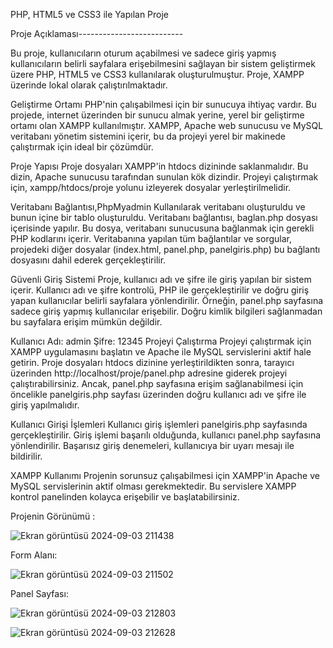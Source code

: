 PHP, HTML5 ve CSS3 ile Yapılan Proje                         

Proje Açıklaması-------------------------- 

Bu proje, kullanıcıların oturum açabilmesi ve sadece giriş yapmış kullanıcıların belirli sayfalara erişebilmesini sağlayan bir sistem geliştirmek üzere PHP, HTML5 ve CSS3 kullanılarak oluşturulmuştur.
Proje, XAMPP üzerinde lokal olarak çalıştırılmaktadır.

Geliştirme Ortamı
PHP'nin çalışabilmesi için bir sunucuya ihtiyaç vardır. Bu projede, internet üzerinden bir sunucu almak yerine, yerel bir geliştirme ortamı olan XAMPP kullanılmıştır. XAMPP, Apache web sunucusu ve MySQL veritabanı yönetim sistemini içerir, bu da projeyi yerel bir makinede çalıştırmak için ideal bir çözümdür.

Proje Yapısı
Proje dosyaları XAMPP'in htdocs dizininde saklanmalıdır. Bu dizin, Apache sunucusu tarafından sunulan kök dizindir. Projeyi çalıştırmak için, xampp/htdocs/proje yolunu izleyerek dosyalar yerleştirilmelidir.

Veritabanı Bağlantısı,PhpMyadmin Kullanılarak veritabanı oluşturuldu ve bunun içine bir tablo oluşturuldu.
Veritabanı bağlantısı, baglan.php dosyası içerisinde yapılır. Bu dosya, veritabanı sunucusuna bağlanmak için gerekli PHP kodlarını içerir. Veritabanına yapılan tüm bağlantılar ve sorgular, projedeki diğer dosyalar (index.html, panel.php, panelgiris.php) bu bağlantı dosyasını dahil ederek gerçekleştirilir.

Güvenli Giriş Sistemi
Proje, kullanıcı adı ve şifre ile giriş yapılan bir sistem içerir. Kullanıcı adı ve şifre kontrolü, PHP ile gerçekleştirilir ve doğru giriş yapan kullanıcılar belirli sayfalara yönlendirilir. Örneğin, panel.php sayfasına sadece giriş yapmış kullanıcılar erişebilir. Doğru kimlik bilgileri sağlanmadan bu sayfalara erişim mümkün değildir.

Kullanıcı Adı: admin
Şifre: 12345
Projeyi Çalıştırma
Projeyi çalıştırmak için XAMPP uygulamasını başlatın ve Apache ile MySQL servislerini aktif hale getirin. Proje dosyaları htdocs dizinine yerleştirildikten sonra, tarayıcı üzerinden http://localhost/proje/panel.php adresine giderek projeyi çalıştırabilirsiniz. Ancak, panel.php sayfasına erişim sağlanabilmesi için öncelikle panelgiris.php sayfası üzerinden doğru kullanıcı adı ve şifre ile giriş yapılmalıdır.

Kullanıcı Girişi İşlemleri
Kullanıcı giriş işlemleri panelgiris.php sayfasında gerçekleştirilir. Giriş işlemi başarılı olduğunda, kullanıcı panel.php sayfasına yönlendirilir. Başarısız giriş denemeleri, kullanıcıya bir uyarı mesajı ile bildirilir.

XAMPP Kullanımı
Projenin sorunsuz çalışabilmesi için XAMPP'in Apache ve MySQL servislerinin aktif olması gerekmektedir. Bu servislere XAMPP kontrol panelinden kolayca erişebilir ve başlatabilirsiniz.



Projenin Görünümü : 

![Ekran görüntüsü 2024-09-03 211438](https://github.com/user-attachments/assets/2067bd5e-3bc2-4119-8801-e90de181f4d3)

Form Alanı: 

![Ekran görüntüsü 2024-09-03 211502](https://github.com/user-attachments/assets/1676f683-e245-45df-ae83-17c8f8212bda)


Panel Sayfası: 



![Ekran görüntüsü 2024-09-03 212803](https://github.com/user-attachments/assets/53158442-5c21-45c9-ae59-3c2522807455)




![Ekran görüntüsü 2024-09-03 212628](https://github.com/user-attachments/assets/00e7d119-f0da-4bf8-8fea-f75e196e9ff4)


